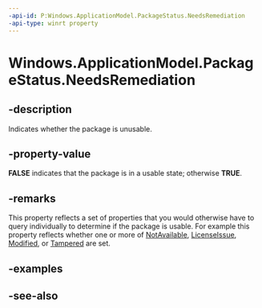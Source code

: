 ----api-id: P:Windows.ApplicationModel.PackageStatus.NeedsRemediation
-api-type: winrt property
---<!-- Property syntaxpublic bool NeedsRemediation { get; }--># Windows.ApplicationModel.PackageStatus.NeedsRemediation## -descriptionIndicates whether the package is unusable.## -property-value**FALSE** indicates that the package is in a usable state; otherwise **TRUE**.## -remarksThis property reflects a set of properties that you would otherwise have to query individually to determine if the package is usable. For example this property reflects whether one or more of [NotAvailable](packagestatus_notavailable.md), [LicenseIssue](packagestatus_licenseissue.md), [Modified](packagestatus_modified.md), or [Tampered](packagestatus_tampered.md) are set.## -examples## -see-also